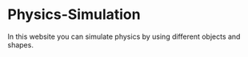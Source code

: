 # Physics-Simulation
In this website you can simulate physics by using different objects and shapes.
